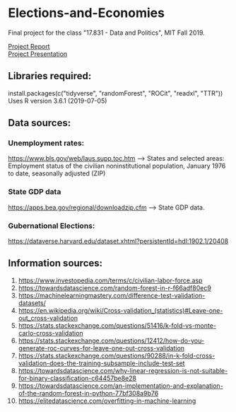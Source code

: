 # Elections-and-Economies
Final project for the class "17.831 - Data and Politics", MIT Fall 2019.

[Project Report](https://docs.google.com/document/d/1aoJenvWC4iVQrimUwJG4dSpNT-hxKRNiPZTP1D7REpk/edit?usp=sharing) \
[Project Presentation](https://docs.google.com/presentation/d/1TaQChAa7Pjx8sft1XWR2ObMmIJelr_MHPhfPj7_-AwQ/edit?usp=sharing)

## Libraries required:
install.packages(c("tidyverse", "randomForest", "ROCit", "readxl", "TTR"))
Uses R version 3.6.1 (2019-07-05)

## Data sources:

### Unemployment rates:
https://www.bls.gov/web/laus.supp.toc.htm  --> States and selected areas: Employment status of the civilian noninstitutional population, January 1976 to date, seasonally adjusted (ZIP)

### State GDP data
https://apps.bea.gov/regional/downloadzip.cfm --> State GDP data.

### Gubernational Elections:
https://dataverse.harvard.edu/dataset.xhtml?persistentId=hdl:1902.1/20408

## Information sources:
1. https://www.investopedia.com/terms/c/civilian-labor-force.asp
2. https://towardsdatascience.com/random-forest-in-r-f66adf80ec9
3. https://machinelearningmastery.com/difference-test-validation-datasets/
4. https://en.wikipedia.org/wiki/Cross-validation_(statistics)#Leave-one-out_cross-validation
5. https://stats.stackexchange.com/questions/51416/k-fold-vs-monte-carlo-cross-validation
6. https://stats.stackexchange.com/questions/12412/how-do-you-generate-roc-curves-for-leave-one-out-cross-validation
7. https://stats.stackexchange.com/questions/90288/in-k-fold-cross-validation-does-the-training-subsample-include-test-set
8. https://towardsdatascience.com/why-linear-regression-is-not-suitable-for-binary-classification-c64457be8e28
9. https://towardsdatascience.com/an-implementation-and-explanation-of-the-random-forest-in-python-77bf308a9b76
10. https://elitedatascience.com/overfitting-in-machine-learning

